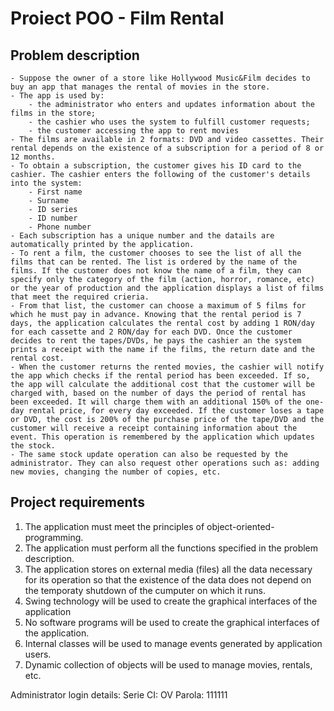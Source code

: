 # Proiect POO - Film Rental

## Problem description  

    - Suppose the owner of a store like Hollywood Music&Film decides to buy an app that manages the rental of movies in the store.
    - The app is used by:  
        - the administrator who enters and updates information about the films in the store;
        - the cashier who uses the system to fulfill customer requests;
        - the customer accessing the app to rent movies
    - The films are available in 2 formats: DVD and video cassettes. Their rental depends on the existence of a subscription for a period of 8 or 12 months.
    - To obtain a subscription, the customer gives his ID card to the cashier. The cashier enters the following of the customer's details into the system:
        - First name
        - Surname
        - ID series
        - ID number
        - Phone number
    - Each subscription has a unique number and the datails are automatically printed by the application.
    - To rent a film, the customer chooses to see the list of all the films that can be rented. The list is ordered by the name of the films. If the customer does not know the name of a film, they can specify only the category of the film (action, horror, romance, etc) or the year of production and the application displays a list of films that meet the required crieria.
    - From that list, the customer can choose a maximum of 5 films for which he must pay in advance. Knowing that the rental period is 7 days, the application calculates the rental cost by adding 1 RON/day for each cassette and 2 RON/day for each DVD. Once the customer decides to rent the tapes/DVDs, he pays the cashier an the system prints a receipt with the name if the films, the return date and the rental cost.
    - When the customer returns the rented movies, the cashier will notify the app which checks if the rental period has been exceeded. If so, the app will calculate the additional cost that the customer will be charged with, based on the number of days the period of rental has been exceeded. It will charge them with an additional 150% of the one-day rental price, for every day exceeded. If the customer loses a tape or DVD, the cost is 200% of the purchase price of the tape/DVD and the customer will receive a receipt containing information about the event. This operation is remembered by the application which updates the stock.
    - The same stock update operation can also be requested by the administrator. They can also request other operations such as: adding new movies, changing the number of copies, etc.

## Project requirements

1. The application must meet the principles of object-oriented-programming.
2. The application must perform all the functions specified in the problem description.
3. The application stores on external media (files) all the data necessary for its operation so that the existence of the data does not depend on the temporaty shutdown of the cumputer on which it runs.
4. Swing technology will be used to create the graphical interfaces of the application
5. No software programs will be used to create the graphical interfaces of the application.
6. Internal classes will be used to manage events generated by application users.
7. Dynamic collection of objects will be used to manage movies, rentals, etc.

Administrator login details:
Serie CI: OV
Parola: 111111
